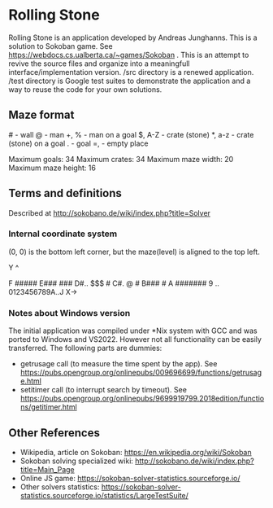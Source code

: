 
# Rolling Stone

Rolling Stone is an application developed by Andreas Junghanns. 
This is a solution to Sokoban game. See https://webdocs.cs.ualberta.ca/~games/Sokoban .
This is an attempt to revive the source files and organize into a meaningfull interface/implementation version.
/src directory is a renewed application.
/test directory is Google test suites to demonstrate the application and a way to reuse the code for your own solutions.

## Maze format

 \# - wall
 @ - man
 +, % - man on a goal
 $, A-Z - crate (stone)
 \*, a-z - crate (stone) on a goal
 . - goal
 =, <space> - empty place

Maximum goals: 34
Maximum crates: 34
Maximum maze width: 20
Maximum maze height: 16

## Terms and definitions

Described at http://sokobano.de/wiki/index.php?title=Solver

### Internal coordinate system

(0, 0) is the bottom left corner, but the maze(level) is aligned to the top left.

Y ^

F  #####
E###   ###
D#.. $$$ #
C#.  @   #
B###     #
A  #######
9
..
0123456789A..J  X->

### Notes about Windows version

The initial application was compiled under \*Nix system with GCC and was ported to Windows and VS2022.
However not all functionality can be easily transferred. The following parts are dummies: 
- getrusage call (to measure the time spent by the app). See https://pubs.opengroup.org/onlinepubs/009696699/functions/getrusage.html
- setitimer call (to interrupt search by timeout). See https://pubs.opengroup.org/onlinepubs/9699919799.2018edition/functions/getitimer.html

## Other References

- Wikipedia, article on Sokoban: https://en.wikipedia.org/wiki/Sokoban
- Sokoban solving specialized wiki: http://sokobano.de/wiki/index.php?title=Main_Page
- Online JS game: https://sokoban-solver-statistics.sourceforge.io/
- Other solvers statistics: https://sokoban-solver-statistics.sourceforge.io/statistics/LargeTestSuite/
